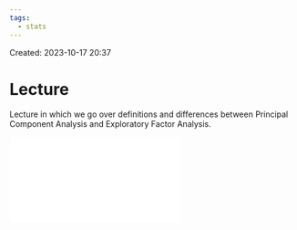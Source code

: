 ```yaml
---
tags:
  - stats
---
```

Created: 2023-10-17 20:37
# Lecture

Lecture in which we go over definitions and differences between Principal Component Analysis and Exploratory Factor Analysis.

![](/img/customer-analytics/PCA-and-(E)FA.pdf)